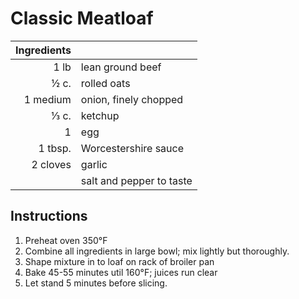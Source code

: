 # Classic Meatloaf
| Ingredients | |
|------------:|:----
|1 lb| lean ground beef
| &frac12; c. | rolled oats
| 1 medium | onion, finely chopped
| &frac13; c. | ketchup
| 1 | egg
| 1 tbsp. | Worcestershire sauce
| 2 cloves | garlic
| | salt and pepper to taste

## Instructions
1. Preheat oven 350&deg;F
2. Combine all ingredients in large bowl; mix lightly but thoroughly.
3. Shape mixture in to loaf on rack of broiler pan
4. Bake 45-55 minutes util 160&deg;F; juices run clear
5. Let stand 5 minutes before slicing.